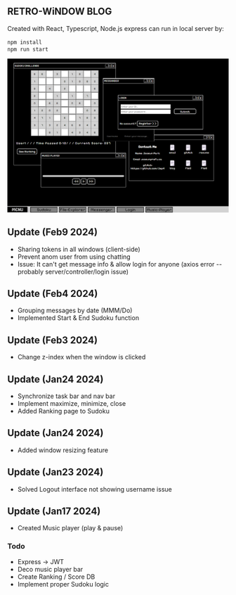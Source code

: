 ## RETRO-WiNDOW BLOG
Created with React, Typescript, Node.js express
can run in local server by: 
```
npm install
npm run start
```

![image](./demo.png)

## Update (Feb9 2024)
- Sharing tokens in all windows (client-side)
- Prevent anom user from using chatting
- Issue: It can't get message info & allow login for anyone (axios error -- probably server/controller/login issue)

## Update (Feb4 2024)
- Grouping messages by date (MMM/Do)
- Implemented Start & End Sudoku function

## Update (Feb3 2024)
- Change z-index when the window is clicked

## Update (Jan24 2024)
- Synchronize task bar and nav bar
- Implement maximize, minimize, close
- Added Ranking page to Sudoku

## Update (Jan24 2024)
- Added window resizing feature

## Update (Jan23 2024)
- Solved Logout interface not showing username issue

## Update (Jan17 2024)
- Created Music player (play & pause)

### Todo
- Express -> JWT
- Deco music player bar
- Create Ranking / Score DB
- Implement proper Sudoku logic